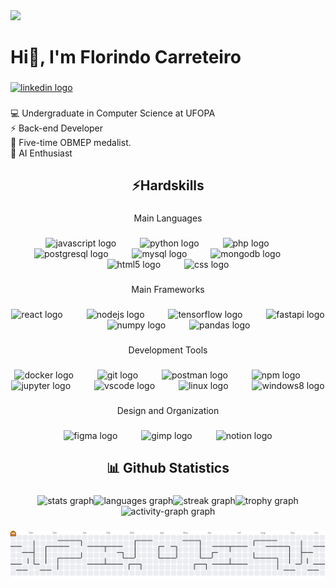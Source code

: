 <div align="left"><img src="https://visitor-badge.laobi.icu/badge?page_id=florindorian.florindorian&right_color=limegreen&left_text=Profile%20Views"  /></div>

###

<h1 align="left">Hi👋, I'm Florindo Carreteiro</h1>

###

<div align="left"><a href="https://www.linkedin.com/in/florindo-carreteiro/" target="_blank"><img src="https://img.shields.io/static/v1?message=LinkedIn&logo=linkedin&label=&color=0077B5&logoColor=white&labelColor=&style=for-the-badge" height="25" alt="linkedin logo"  /></a></div>

###

<p align="left">💻 Undergraduate in Computer Science at UFOPA<br>⚡ Back-end Developer<br>🏅 Five-time OBMEP medalist.<br>🤖 AI Enthusiast</p>

###

<h2 align="center">⚡Hardskills</h2>

###

<p align="center">Main Languages</p>

###

<div align="center" gap="80px">
  <img src="https://cdn.jsdelivr.net/gh/devicons/devicon/icons/javascript/javascript-original.svg" height="60" alt="javascript logo"  />
  <img width="30" />
  <img src="https://skillicons.dev/icons?i=py" height="60" alt="python logo"  />
  <img width="30" />
  <img src="https://cdn.jsdelivr.net/gh/devicons/devicon/icons/php/php-original.svg" height="60" alt="php logo"  />
  <img width="30" />
  <img src="https://cdn.jsdelivr.net/gh/devicons/devicon/icons/postgresql/postgresql-original-wordmark.svg" height="60" alt="postgresql logo"  />
  <img width="30" />
  <img src="https://cdn.simpleicons.org/mysql/4479A1" height="60" alt="mysql logo"  />
  <img width="30" />
  <img src="https://cdn.jsdelivr.net/gh/devicons/devicon/icons/mongodb/mongodb-plain-wordmark.svg" height="60" alt="mongodb logo"  />
  <img width="30" />
  <img src="https://cdn.jsdelivr.net/gh/devicons/devicon/icons/html5/html5-plain-wordmark.svg" height="60" alt="html5 logo"  />
  <img width="30" />
  <img src="https://cdn.jsdelivr.net/gh/devicons/devicon/icons/css3/css3-plain-wordmark.svg" height="60" alt="css logo"  />
</div>

###

<p align="center">Main Frameworks</p>

###

<div align="center">
  <img src="https://cdn.jsdelivr.net/gh/devicons/devicon/icons/react/react-original-wordmark.svg" height="60" alt="react logo"  />
  <img width="30" />
  <img src="https://cdn.jsdelivr.net/gh/devicons/devicon/icons/nodejs/nodejs-plain-wordmark.svg" height="60" alt="nodejs logo"  />
  <img width="30" />
  <img src="https://cdn.simpleicons.org/tensorflow/FF6F00" height="60" alt="tensorflow logo"  />
  <img width="30" />
  <img src="https://skillicons.dev/icons?i=fastapi" height="60" alt="fastapi logo"  />
  <img width="30" />
  <img src="https://cdn.jsdelivr.net/gh/devicons/devicon/icons/numpy/numpy-original.svg" height="60" alt="numpy logo"  />
  <img width="30" />
  <img src="https://cdn.jsdelivr.net/gh/devicons/devicon/icons/pandas/pandas-original-wordmark.svg" height="60" alt="pandas logo"  />
</div>

###

<p align="center">Development Tools</p>

###

<div align="center">
  <img src="https://cdn.jsdelivr.net/gh/devicons/devicon/icons/docker/docker-original-wordmark.svg" height="60" alt="docker logo"  />
  <img width="30" />
  <img src="https://cdn.jsdelivr.net/gh/devicons/devicon/icons/git/git-plain-wordmark.svg" height="60" alt="git logo"  />
  <img width="30" />
  <img src="https://skillicons.dev/icons?i=postman" height="60" alt="postman logo"  />
  <img width="30" />
  <img src="https://cdn.jsdelivr.net/gh/devicons/devicon/icons/npm/npm-original-wordmark.svg" height="60" alt="npm logo"  />
  <img width="30" />
  <img src="https://cdn.jsdelivr.net/gh/devicons/devicon/icons/jupyter/jupyter-original-wordmark.svg" height="60" alt="jupyter logo"  />
  <img width="30" />
  <img src="https://cdn.jsdelivr.net/gh/devicons/devicon/icons/vscode/vscode-original.svg" height="60" alt="vscode logo"  />
  <img width="30" />
  <img src="https://cdn.jsdelivr.net/gh/devicons/devicon/icons/linux/linux-original.svg" height="60" alt="linux logo"  />
  <img width="30" />
  <img src="https://cdn.jsdelivr.net/gh/devicons/devicon/icons/windows8/windows8-original.svg" height="60" alt="windows8 logo"  />
</div>

###

<p align="center">Design and Organization</p>

###

<div align="center">
  <img src="https://cdn.jsdelivr.net/gh/devicons/devicon/icons/figma/figma-original.svg" height="60" alt="figma logo"  />
  <img width="30" />
  <img src="https://cdn.jsdelivr.net/gh/devicons/devicon/icons/gimp/gimp-original.svg" height="60" alt="gimp logo"  />
  <img width="30" />
  <img src="https://cdn.jsdelivr.net/gh/devicons/devicon/icons/notion/notion-original.svg" height="60" alt="notion logo"  />
</div>

###

<h2 align="center">📊 Github Statistics</h2>

###

<div align="center"><img src="https://github-readme-stats.vercel.app/api?username=florindorian&hide_title=false&hide_rank=false&show_icons=true&include_all_commits=true&count_private=true&disable_animations=false&theme=chartreuse-dark&locale=en&hide_border=false&order=1&custom_title=Florindo%20Carreteiro's%20GitHub%20Stats" height="150" alt="stats graph"  /><img src="https://github-readme-stats.vercel.app/api/top-langs?username=florindorian&locale=en&hide_title=false&layout=compact&card_width=320&langs_count=8&theme=chartreuse-dark&hide_border=false&order=2" height="150" alt="languages graph"  /><img src="https://streak-stats.demolab.com?user=florindorian&locale=en&mode=daily&theme=chartreuse-dark&hide_border=false&border_radius=5&order=3" height="150" alt="streak graph"  /><img src="https://github-profile-trophy.vercel.app?username=florindorian&theme=algolia&column=-1&row=1&margin-w=8&margin-h=8&no-bg=false&no-frame=false&order=4" height="150" alt="trophy graph"  /><img src="https://github-readme-activity-graph.vercel.app/graph?username=florindorian&radius=16&theme=chartreuse-dark&area=true&order=5&custom_title=Florindo%20Carreteiro's%20Contribution%20Graph" height="300" alt="activity-graph graph"  /></div>

###

<picture>
    <source media="(prefers-color-scheme: dark)" srcset="https://raw.githubusercontent.com/florindorian/florindorian/output/pacman-contribution-graph-dark.svg">
    <source media="(prefers-color-scheme: light)" srcset="https://raw.githubusercontent.com/florindorian/florindorian/output/pacman-contribution-graph.svg">
    <img alt="pacman contribution graph" src="https://raw.githubusercontent.com/florindorian/florindorian/output/pacman-contribution-graph.svg">
</picture>

###